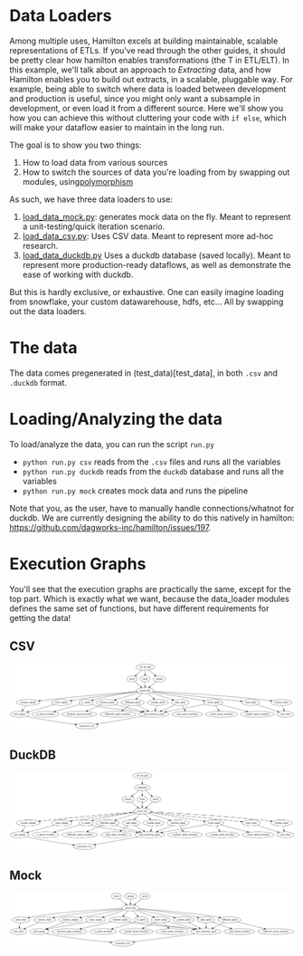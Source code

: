 # Data Loaders

Among multiple uses, Hamilton excels at building maintainable, scalable representations of ETLs.
If you've read through the other guides, it should be pretty clear how hamilton enables transformations (the T in ETL/ELT).
In this example, we'll talk about an approach to _Extracting_ data, and how Hamilton enables you to build out extracts,
in a scalable, pluggable way. For example, being able to switch where data is loaded between development and production
is useful, since you might only want a subsample in development, or even load it from a different source.
Here we'll show you how you can achieve this without cluttering your code with `if else`,
which will make your dataflow easier to maintain in the long run.

The goal is to show you two things:

1. How to load data from various sources
2. How to switch the sources of data you're loading from by swapping out modules, using[polymorphism](https://en.wikipedia.org/wiki/Polymorphism_(computer_science))

As such, we have three data loaders to use:

1. [load_data_mock.py](load_data_mock.py): generates mock data on the fly. Meant to represent a unit-testing/quick iteration scenario.
2. [load_data_csv.py](load_data_csv.py): Uses CSV data. Meant to represent more ad-hoc research.
3. [load_data_duckdb.py](load_data_duckdb.py) Uses a duckdb database (saved locally). Meant to represent more production-ready dataflows,
as well as demonstrate the ease of working with duckdb.

But this is hardly exclusive, or exhaustive. One can easily imagine loading from snowflake, your custom datawarehouse, hdfs, etc...
All by swapping out the data loaders.

# The data

The data comes pregenerated in (test_data)[test_data], in both `.csv` and `.duckdb` format.

# Loading/Analyzing the data

To load/analyze the data, you can run the script `run.py`

- `python run.py csv` reads from the `.csv` files and runs all the variables
- `python run.py duckdb` reads from the `duckdb` database and runs all the variables
- `python run.py mock` creates mock data and runs the pipeline

Note that you, as the user, have to manually handle connections/whatnot for duckdb.
We are currently designing the ability to do this natively in hamilton: https://github.com/dagworks-inc/hamilton/issues/197.

# Execution Graphs
You'll see that the execution graphs are practically the same, except for the top part. Which is exactly what we want,
because the data_loader modules defines the same set of functions, but have different requirements for getting the data!

## CSV
![csv](csv_execution_graph.png)
## DuckDB
![duckdb](duckdb_execution_graph.png)
## Mock
![mock](mock_execution_graph.png)

